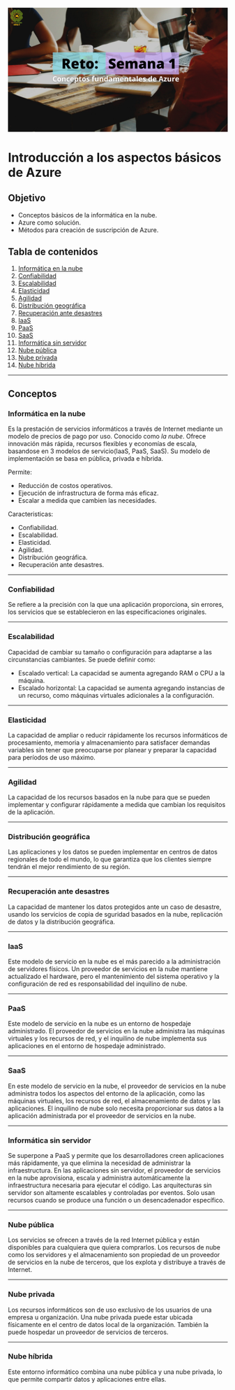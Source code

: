 ![Image text](/Imagenes/BannerTema1.png)
# Introducción a los aspectos básicos de Azure
## Objetivo
- Conceptos básicos de la informática en la nube.
- Azure como solución.
- Métodos para creación de suscripción de Azure.
## Tabla de contenidos
1. [Informática en la nube](#informática-en-la-nube)
2. [Confiabilidad](#confiabilidad)
3. [Escalabilidad](#escalabilidad)
4. [Elasticidad](#elasticidad)
4. [Agilidad](#agilidad)
4. [Distribución geográfica](#distribución-geográfica)
4. [Recuperación ante desastres](#recuperación-ante-desastres)
4. [IaaS](#iaas)
4. [PaaS](#paas)
4. [SaaS](#saas)
4. [Informática sin servidor](#informática-sin-servidor)
4. [Nube pública](#nube-pública)
4. [Nube privada](#nube-privada)
4. [Nube híbrida](#nube-híbrida)
***
## Conceptos
### Informática en la nube
Es la prestación de servicios informáticos a través de Internet mediante un modelo de precios de pago por uso. Conocido como *la nube*.  Ofrece innovación más rápida, recursos flexibles y economías de escala, basandose en 3 modelos de servicio(IaaS, PaaS, SaaS). 
Su modelo de implementación se basa en pública, privada e híbrida.

Permite:
- Reducción de costos operativos.
- Ejecución de infrastructura de forma más eficaz.
- Escalar a medida que cambien las necesidades.

Caracteristicas:
- Confiabilidad.
- Escalabilidad.
- Elasticidad.
- Agilidad.
- Distribución geográfica.
- Recuperación ante desastres.
***
### Confiabilidad
Se refiere a la precisión con la que una aplicación proporciona, sin errores, los servicios que se establecieron en las especificaciones originales.
***
### Escalabilidad
Capacidad de cambiar su tamaño o configuración para adaptarse a las circunstancias cambiantes. Se puede definir como:
- Escalado vertical: La capacidad se aumenta agregando RAM o CPU a la máquina.
- Escalado horizontal: La capacidad se aumenta agregando instancias de un recurso, como máquinas virtuales adicionales a la configuración.
***
### Elasticidad
La capacidad de ampliar o reducir rápidamente los recursos informáticos de procesamiento, memoria y almacenamiento para satisfacer demandas variables sin tener que preocuparse por planear y preparar la capacidad para períodos de uso máximo.
***
### Agilidad
La capacidad de los recursos basados en la nube para que se pueden implementar y configurar rápidamente a medida que cambian los requisitos de la aplicación.
***
### Distribución geográfica
Las aplicaciones y los datos se pueden implementar en centros de datos regionales de todo el mundo, lo que garantiza que los clientes siempre tendrán el mejor rendimiento de su región.
***
### Recuperación ante desastres
La capacidad de mantener los datos protegidos ante un caso de desastre, usando los servicios de copia de sguridad basados en la nube, replicación de datos y la distribución geográfica.
***
### IaaS
Este modelo de servicio en la nube es el más parecido a la administración de servidores físicos. Un proveedor de servicios en la nube mantiene actualizado el hardware, pero el mantenimiento del sistema operativo y la configuración de red es responsabilidad del inquilino de nube.
***
### PaaS
Este modelo de servicio en la nube es un entorno de hospedaje administrado. El proveedor de servicios en la nube administra las máquinas virtuales y los recursos de red, y el inquilino de nube implementa sus aplicaciones en el entorno de hospedaje administrado. 
***
### SaaS
En este modelo de servicio en la nube, el proveedor de servicios en la nube administra todos los aspectos del entorno de la aplicación, como las máquinas virtuales, los recursos de red, el almacenamiento de datos y las aplicaciones. El inquilino de nube solo necesita proporcionar sus datos a la aplicación administrada por el proveedor de servicios en la nube.
***
### Informática sin servidor
Se superpone a PaaS y permite que los desarrolladores creen aplicaciones más rápidamente, ya que elimina la necesidad de administrar la infraestructura. En las aplicaciones sin servidor, el proveedor de servicios en la nube aprovisiona, escala y administra automáticamente la infraestructura necesaria para ejecutar el código. Las arquitecturas sin servidor son altamente escalables y controladas por eventos. Solo usan recursos cuando se produce una función o un desencadenador específico.
***
### Nube pública
Los servicios se ofrecen a través de la red Internet pública y están disponibles para cualquiera que quiera comprarlos. Los recursos de nube como los servidores y el almacenamiento son propiedad de un proveedor de servicios en la nube de terceros, que los explota y distribuye a través de Internet.
***
### Nube privada
Los recursos informáticos son de uso exclusivo de los usuarios de una empresa u organización. Una nube privada puede estar ubicada físicamente en el centro de datos local de la organización. También la puede hospedar un proveedor de servicios de terceros.
***
### Nube híbrida
Este entorno informático combina una nube pública y una nube privada, lo que permite compartir datos y aplicaciones entre ellas.
